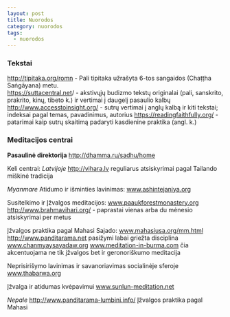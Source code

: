 ```yaml
---
layout: post
title: Nuorodos
category: nuorodos
tags:
  - nuorodos
---
```

### Tekstai

<http://tipitaka.org/romn> - Pali tipitaka užrašyta 6-tos sangaidos (Chaṭṭha Saṅgāyana) metu.  
<https://suttacentral.net>/ - akstivųjų budizmo tekstų originalai (pali, sanskrito, prakrito, kinų, tibeto k.) ir vertimai į daugelį pasaulio kalbų
http://www.accesstoinsight.org/ - sutrų vertimai į anglų kalbą ir kiti tekstai; indeksai pagal temas, pavadinimus, autorius
https://readingfaithfully.org/ - patarimai kaip sutrų skaitimą padaryti kasdienine praktika (angl. k.)

### Meditacijos centrai

**Pasaulinė direktorija** 
http://dhamma.ru/sadhu/home 

Keli centrai:
_Latvijoje_ 
http://vihara.lv reguliarus atsiskyrimai pagal Tailando miškinė tradicija

_Myanmare_
Atidumo ir išminties lavinimas: 
www.ashintejaniya.org

Susitelkimo ir Įžvalgos meditacijos: 
www.paaukforestmonastery.org
http://www.brahmavihari.org/ - paprastai vienas arba du mėnesio atsiskyrimai per metus

Įžvalgos praktika pagal Mahasi Sajado: 
www.mahasiusa.org/mm.html
http://www.panditarama.net pasižymi labai griežta disciplina
www.chanmyaysayadaw.org
www.meditation-in-burma.com čia akcentuojama ne tik įžvalgos bet ir geronoriškumo meditacija

Neprisirišymo lavinimas ir savanoriavimas socialinėje sferoje 
www.thabarwa.org

Įžvalga ir atidumas kvėpavimui 
www.sunlun-meditation.net

_Nepale_
http://www.panditarama-lumbini.info/ Įžvalgos praktika pagal Mahasi
